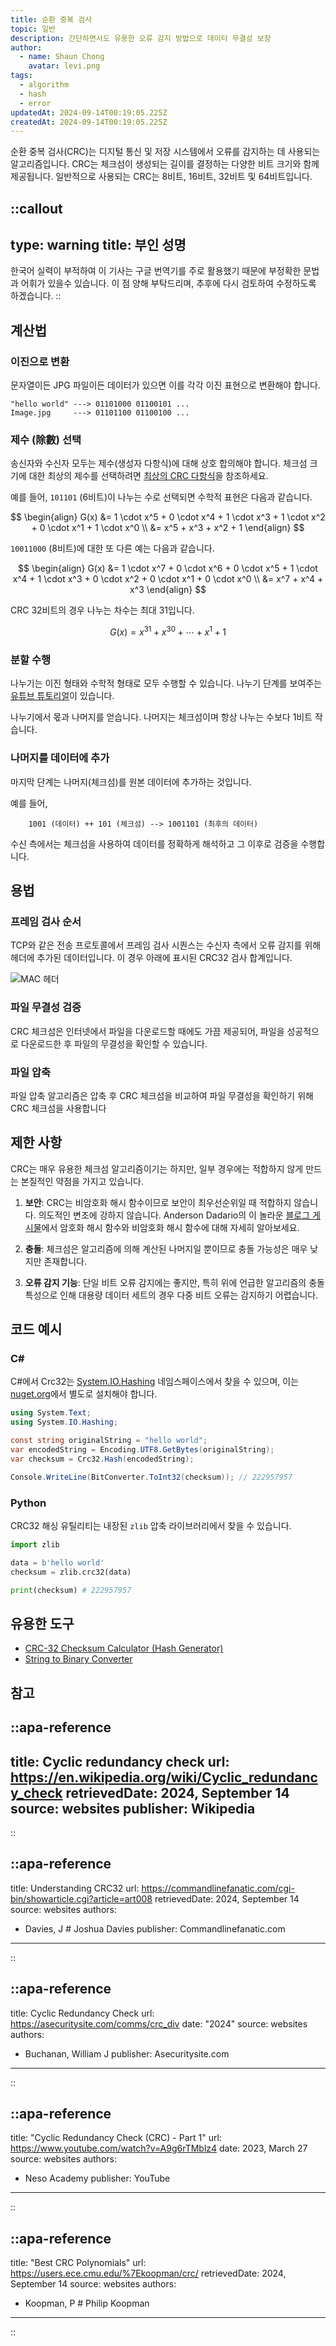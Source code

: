 ```yaml
---
title: 순환 중복 검사
topic: 일반
description: 간단하면서도 유용한 오류 감지 방법으로 데이터 무결성 보장
author:
  - name: Shaun Chong
    avatar: levi.png
tags:
  - algorithm
  - hash
  - error
updatedAt: 2024-09-14T00:19:05.225Z
createdAt: 2024-09-14T00:19:05.225Z
---
```


순환 중복 검사(CRC)는 디지털 통신 및 저장 시스템에서 오류를 감지하는 데 사용되는 알고리즘입니다. CRC는 체크섬이 생성되는 길이를 결정하는 다양한 비트 크기와 함께 제공됩니다. 일반적으로 사용되는 CRC는 8비트, 16비트, 32비트 및 64비트입니다.

<!--more-->

<!-- prettier-ignore-start -->
::callout
---
type: warning
title: 부인 성명
---
한국어 실력이 부적하여 이 기사는 구글 번역기를 주로 활용했기 때문에 부정확한 문법과 어휘가 있을수 있습니다. 이 점 양해 부탁드리며, 추후에 다시 검토하여 수정하도록 하겠습니다.
::
<!-- prettier-ignore-end -->

## 계산법

### 이진으로 변환

문자열이든 JPG 파일이든 데이터가 있으면 이를 각각 이진 표현으로 변환해야 합니다.

```
"hello world" ---> 01101000 01100101 ...
Image.jpg     ---> 01101100 01100100 ...
```

### 제수 (除數) 선택

송신자와 수신자 모두는 제수(생성자 다항식)에 대해 상호 합의해야 합니다. 체크섬 크기에 대한 최상의 제수를 선택하려면 [최상의 CRC 다항식](https://users.ece.cmu.edu/%7Ekoopman/crc/)을 참조하세요.

예를 들어, `101101` (6비트)이 나누는 수로 선택되면 수학적 표현은 다음과 같습니다.

$$
\begin{align}
G(x) &= 1 \cdot x^5 + 0 \cdot x^4 + 1 \cdot x^3 + 1 \cdot x^2 + 0 \cdot x^1 + 1 \cdot x^0 \\
 &= x^5 + x^3 + x^2 + 1
\end{align}
$$

`10011000` (8비트)에 대한 또 다른 예는 다음과 같습니다.

$$
\begin{align}
G(x) &= 1 \cdot x^7 + 0 \cdot x^6 + 0 \cdot x^5 + 1 \cdot x^4 + 1 \cdot x^3 + 0 \cdot x^2 + 0 \cdot x^1 + 0 \cdot x^0 \\
 &= x^7 + x^4 + x^3
\end{align}
$$

CRC 32비트의 경우 나누는 차수는 최대 31입니다.

$$
G(x) = x^{31} + x^{30} + \cdots + x^1 + 1
$$

### 분할 수행

나누기는 이진 형태와 수학적 형태로 모두 수행할 수 있습니다. 나누기 단계를 보여주는 [유튜브 튜토리얼](https://www.youtube.com/watch?v=A9g6rTMblz4)이 있습니다.

나누기에서 몫과 나머지를 얻습니다. 나머지는 체크섬이며 항상 나누는 수보다 1비트 작습니다.

### 나머지를 데이터에 추가

마지막 단계는 나머지(체크섬)를 원본 데이터에 추가하는 것입니다.

예를 들어,

```
    1001 (데이터) ++ 101 (체크섬) --> 1001101 (최후의 데이터)
```

수신 측에서는 체크섬을 사용하여 데이터를 정확하게 해석하고 그 이후로 검증을 수행합니다.

## 용법

### 프레임 검사 순서

TCP와 같은 전송 프로토콜에서 프레임 검사 시퀀스는 수신자 측에서 오류 감지를 위해 헤더에 추가된 데이터입니다. 이 경우 아래에 표시된 CRC32 검사 합계입니다.

![MAC 헤더](/images/cyclic-redundancy-check/MAC-header-format.png)

<!-- Retrieved from: https://www.researchgate.net/publication/312261643_Pre-Emptive_Traffic_Management_for_a_Cluster-Based_TDMA_System_in_Vehicular_Communications -->
<!-- TODO: Display reference/credit to this figure -->

### 파일 무결성 검증

CRC 체크섬은 인터넷에서 파일을 다운로드할 때에도 가끔 제공되어, 파일을 성공적으로 다운로드한 후 파일의 무결성을 확인할 수 있습니다.

### 파일 압축

파일 압축 알고리즘은 압축 후 CRC 체크섬을 비교하여 파일 무결성을 확인하기 위해 CRC 체크섬을 사용합니다

## 제한 사항

CRC는 매우 유용한 체크섬 알고리즘이기는 하지만, 일부 경우에는 적합하지 않게 만드는 본질적인 약점을 가지고 있습니다.

1. **보안**: CRC는 비암호화 해시 함수이므로 보안이 최우선순위일 때 적합하지 않습니다. 의도적인 변조에 강하지 않습니다. Anderson Dadario의 이 놀라운 [블로그 게시물](https://dadario.com.br/cryptographic-and-non-cryptographic-hash-functions/)에서 암호화 해시 함수와 비암호화 해시 함수에 대해 자세히 알아보세요.

2. **충돌**: 체크섬은 알고리즘에 의해 계산된 나머지일 뿐이므로 충돌 가능성은 매우 낮지만 존재합니다.

3. **오류 감지 기능**: 단일 비트 오류 감지에는 좋지만, 특히 위에 언급한 알고리즘의 충돌 특성으로 인해 대용량 데이터 세트의 경우 다중 비트 오류는 감지하기 어렵습니다.

## 코드 예시

### C#

C#에서 Crc32는 [System.IO.Hashing](https://learn.microsoft.com/en-us/dotnet/api/system.io.hashing?view=net-8.0) 네임스페이스에서 찾을 수 있으며, 이는 [nuget.org](https://www.nuget.org/packages/System.IO.Hashing/)에서 별도로 설치해야 합니다.

```cs [Program.cs]
using System.Text;
using System.IO.Hashing;

const string originalString = "hello world";
var encodedString = Encoding.UTF8.GetBytes(originalString);
var checksum = Crc32.Hash(encodedString);

Console.WriteLine(BitConverter.ToInt32(checksum)); // 222957957
```

### Python

CRC32 해싱 유틸리티는 내장된 `zlib` 압축 라이브러리에서 찾을 수 있습니다.

```python
import zlib

data = b'hello world'
checksum = zlib.crc32(data)

print(checksum) # 222957957
```

## 유용한 도구

- [CRC-32 Checksum Calculator (Hash Generator)](https://crc32.online/)
- [String to Binary Converter](https://www.rapidtables.com/convert/number/string-to-binary.html)

## 참고

<!-- prettier-ignore-start -->
::apa-reference
---
title: Cyclic redundancy check
url: https://en.wikipedia.org/wiki/Cyclic_redundancy_check
retrievedDate: 2024, September 14
source: websites
publisher: Wikipedia
---
::

::apa-reference
---
title: Understanding CRC32
url: https://commandlinefanatic.com/cgi-bin/showarticle.cgi?article=art008
retrievedDate: 2024, September 14
source: websites
authors:
 - Davies, J # Joshua Davies
publisher: Commandlinefanatic.com
---
::

::apa-reference
---
title: Cyclic Redundancy Check
url: https://asecuritysite.com/comms/crc_div
date: "2024"
source: websites
authors:
 - Buchanan, William J
publisher: Asecuritysite.com
---
::

::apa-reference
---
title: "Cyclic Redundancy Check (CRC) - Part 1"
url: https://www.youtube.com/watch?v=A9g6rTMblz4
date: 2023, March 27
source: websites
authors:
 - Neso Academy
publisher: YouTube
---
::

::apa-reference
---
title: "Best CRC Polynomials"
url: https://users.ece.cmu.edu/%7Ekoopman/crc/
retrievedDate: 2024, September 14
source: websites
authors:
 - Koopman, P # Philip Koopman
---
::
<!-- prettier-ignore-end -->
